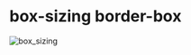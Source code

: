 # box-sizing border-box

![box_sizing](https://user-images.githubusercontent.com/50626798/205687222-115d1757-8e96-43bc-b3f4-b2841ba93390.png)
